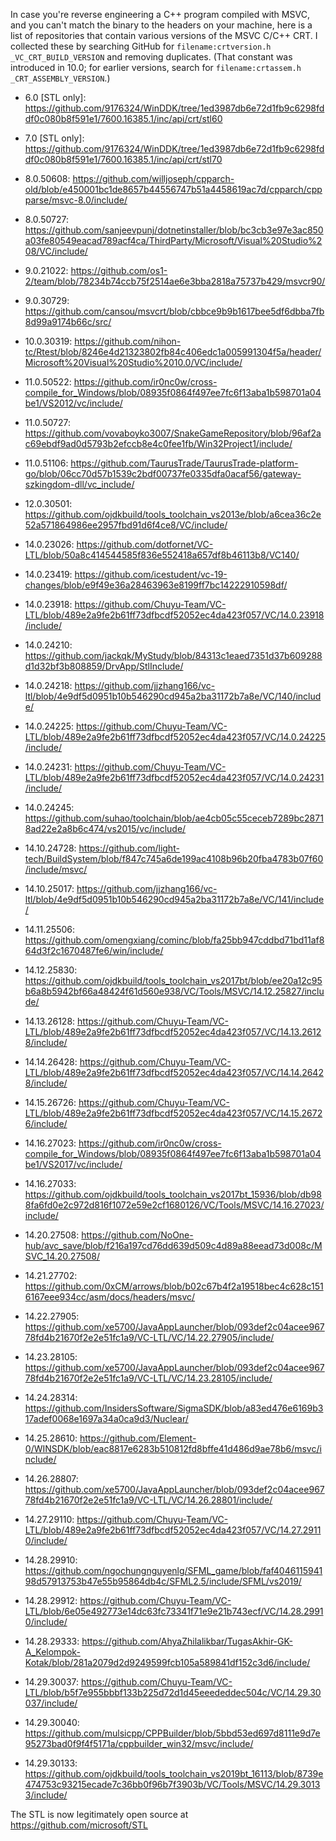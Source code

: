 In case you're reverse engineering a C++ program compiled with MSVC, and you can't match the binary to the headers on your machine, here is a list of repositories that contain various versions of the MSVC C/C++ CRT. I collected these by searching GitHub for `filename:crtversion.h _VC_CRT_BUILD_VERSION` and removing duplicates. (That constant was introduced in 10.0; for earlier versions, search for `filename:crtassem.h _CRT_ASSEMBLY_VERSION`.)

* 6.0 [STL only]: https://github.com/9176324/WinDDK/tree/1ed3987db6e72d1fb9c6298fddf0c080b8f591e1/7600.16385.1/inc/api/crt/stl60

* 7.0 [STL only]: https://github.com/9176324/WinDDK/tree/1ed3987db6e72d1fb9c6298fddf0c080b8f591e1/7600.16385.1/inc/api/crt/stl70

* 8.0.50608: https://github.com/willjoseph/cpparch-old/blob/e450001bc1de8657b44556747b51a4458619ac7d/cpparch/cppparse/msvc-8.0/include/
* 8.0.50727: https://github.com/sanjeevpunj/dotnetinstaller/blob/bc3cb3e97e3ac850a03fe80549eacad789acf4ca/ThirdParty/Microsoft/Visual%20Studio%208/VC/include/

* 9.0.21022: https://github.com/os1-2/team/blob/78234b74ccb75f2514ae6e3bba2818a75737b429/msvcr90/
* 9.0.30729: https://github.com/cansou/msvcrt/blob/cbbce9b9b1617bee5df6dbba7fb8d99a9174b66c/src/

* 10.0.30319:  https://github.com/nihon-tc/Rtest/blob/8246e4d21323802fb84c406edc1a005991304f5a/header/Microsoft%20Visual%20Studio%2010.0/VC/include/

* 11.0.50522:  https://github.com/ir0nc0w/cross-compile_for_Windows/blob/08935f0864f497ee7fc6f13aba1b598701a04be1/VS2012/vc/include/
* 11.0.50727:  https://github.com/vovaboyko3007/SnakeGameRepository/blob/96af2ac69ebdf9ad0d5793b2efccb8e4c0fee1fb/Win32Project1/include/
* 11.0.51106:  https://github.com/TaurusTrade/TaurusTrade-platform-go/blob/06cc70d57b1539c2bdf00737fe0335dfa0acaf56/gateway-szkingdom-dll/vc_include/

* 12.0.30501:  https://github.com/ojdkbuild/tools_toolchain_vs2013e/blob/a6cea36c2e52a571864986ee2957fbd91d6f4ce8/VC/include/

* 14.0.23026:  https://github.com/dotfornet/VC-LTL/blob/50a8c414544585f836e552418a657df8b46113b8/VC140/
* 14.0.23419:  https://github.com/icestudent/vc-19-changes/blob/e9f49e36a28463963e8199ff7bc14222910598df/
* 14.0.23918:  https://github.com/Chuyu-Team/VC-LTL/blob/489e2a9fe2b61ff73dfbcdf52052ec4da423f057/VC/14.0.23918/include/
* 14.0.24210:  https://github.com/jackqk/MyStudy/blob/84313c1eaed7351d37b609288d1d32bf3b808859/DrvApp/StlInclude/
* 14.0.24218:  https://github.com/jjzhang166/vc-ltl/blob/4e9df5d0951b10b546290cd945a2ba31172b7a8e/VC/140/include/
* 14.0.24225:  https://github.com/Chuyu-Team/VC-LTL/blob/489e2a9fe2b61ff73dfbcdf52052ec4da423f057/VC/14.0.24225/include/
* 14.0.24231:  https://github.com/Chuyu-Team/VC-LTL/blob/489e2a9fe2b61ff73dfbcdf52052ec4da423f057/VC/14.0.24231/include/
* 14.0.24245:  https://github.com/suhao/toolchain/blob/ae4cb05c55ceceb7289bc28718ad22e2a8b6c474/vs2015/vc/include/

* 14.10.24728: https://github.com/light-tech/BuildSystem/blob/f847c745a6de199ac4108b96b20fba4783b07f60/include/msvc/
* 14.10.25017: https://github.com/jjzhang166/vc-ltl/blob/4e9df5d0951b10b546290cd945a2ba31172b7a8e/VC/141/include/
* 14.11.25506: https://github.com/omengxiang/cominc/blob/fa25bb947cddbd71bd11af864d3f2c1670487fe6/win/include/
* 14.12.25830: https://github.com/ojdkbuild/tools_toolchain_vs2017bt/blob/ee20a12c95b6a8b5942bf66a48424f61d560e938/VC/Tools/MSVC/14.12.25827/include/
* 14.13.26128: https://github.com/Chuyu-Team/VC-LTL/blob/489e2a9fe2b61ff73dfbcdf52052ec4da423f057/VC/14.13.26128/include/
* 14.14.26428: https://github.com/Chuyu-Team/VC-LTL/blob/489e2a9fe2b61ff73dfbcdf52052ec4da423f057/VC/14.14.26428/include/
* 14.15.26726: https://github.com/Chuyu-Team/VC-LTL/blob/489e2a9fe2b61ff73dfbcdf52052ec4da423f057/VC/14.15.26726/include/
* 14.16.27023: https://github.com/ir0nc0w/cross-compile_for_Windows/blob/08935f0864f497ee7fc6f13aba1b598701a04be1/VS2017/vc/include/
* 14.16.27033: https://github.com/ojdkbuild/tools_toolchain_vs2017bt_15936/blob/db988fa6fd0e2c972d816f1072e59e2cf1680126/VC/Tools/MSVC/14.16.27023/include/

* 14.20.27508: https://github.com/NoOne-hub/avc_save/blob/f216a197cd76dd639d509c4d89a88eead73d008c/MSVC_14.20.27508/
* 14.21.27702: https://github.com/0xCM/arrows/blob/b02c67b4f2a19518bec4c628c1516167eee934cc/asm/docs/headers/msvc/
* 14.22.27905: https://github.com/xe5700/JavaAppLauncher/blob/093def2c04acee96778fd4b21670f2e2e51fc1a9/VC-LTL/VC/14.22.27905/include/
* 14.23.28105: https://github.com/xe5700/JavaAppLauncher/blob/093def2c04acee96778fd4b21670f2e2e51fc1a9/VC-LTL/VC/14.23.28105/include/
* 14.24.28314: https://github.com/InsidersSoftware/SigmaSDK/blob/a83ed476e6169b317adef0068e1697a34a0ca9d3/Nuclear/
* 14.25.28610: https://github.com/Element-0/WINSDK/blob/eac8817e6283b510812fd8bffe41d486d9ae78b6/msvc/include/
* 14.26.28807: https://github.com/xe5700/JavaAppLauncher/blob/093def2c04acee96778fd4b21670f2e2e51fc1a9/VC-LTL/VC/14.26.28801/include/
* 14.27.29110: https://github.com/Chuyu-Team/VC-LTL/blob/489e2a9fe2b61ff73dfbcdf52052ec4da423f057/VC/14.27.29110/include/
* 14.28.29910: https://github.com/ngochungnguyenlg/SFML_game/blob/faf404611594198d57913753b47e55b95864db4c/SFML2.5/include/SFML/vs2019/
* 14.28.29912: https://github.com/Chuyu-Team/VC-LTL/blob/6e05e492773e14dc63fc73341f71e9e21b743ecf/VC/14.28.29910/include/
* 14.28.29333: https://github.com/AhyaZhilalikbar/TugasAkhir-GK-A_Kelompok-Kotak/blob/281a2079d2d9249599fcb105a589841df152c3d6/include/
* 14.29.30037: https://github.com/Chuyu-Team/VC-LTL/blob/b5f7e955bbbf133b225d72d1d45eeededdec504c/VC/14.29.30037/include/
* 14.29.30040: https://github.com/mulsicpp/CPPBuilder/blob/5bbd53ed697d8111e9d7e95273bad0f9f4f5171a/cppbuilder_win32/msvc/include/
* 14.29.30133: https://github.com/ojdkbuild/tools_toolchain_vs2019bt_16113/blob/8739e474753c93215ecade7c36bb0f96b7f3903b/VC/Tools/MSVC/14.29.30133/include/

The STL is now legitimately open source at https://github.com/microsoft/STL
